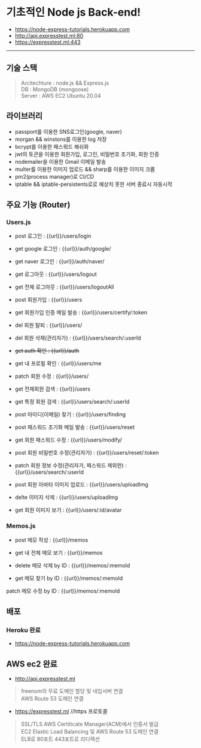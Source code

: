 # 기초적인 Node js Back-end!

- https://node-express-tutorials.herokuapp.com
- http://api.expresstest.ml:80
- https://expresstest.ml:443

---

## 기술 스택

> Arcitechture : node.js && Express.js  
> DB : MongoDB (mongoose)  
> Server : AWS EC2 Ubuntu 20.04

## 라이브러리

- passport를 이용한 SNS로그인(google, naver)
- morgan && winstons를 이용한 log 저장
- bcrypt를 이용한 패스워드 해쉬화
- jwt의 토큰을 이용한 회원가입, 로그인, 비밀번호 초기화, 회원 인증
- nodemailer을 이용한 Gmail 이메일 발송
- multer를 이용한 이미지 업로드 && sharp를 이용한 이미지 크롭
- pm2(process manager)로 CI/CD
- iptable && iptable-persistents로로 예상치 못한 서버 종료시 자동시작

## 주요 기능 (Router)

### Users.js

- post 로그인 : {{url}}/users/login

- get google 로그인 : {{url}}/auth/google/

- get naver 로그인 : {{url}}/auth/naver/

- get 로그아웃 : {{url}}/users/logout

- get 전체 로그아웃 : {{url}}/users/logoutAll

- post 회원가입 : {{url}}/users

- get 회원가입 인증 메일 발송 : {{url}}/users/certify/:token

- del 회원 탈퇴 : {{url}}/users/

- del 회원 삭제(관리자가) : {{url}}/users/search/:userId

- <del> get auth 확인 : {{url}}/auth

- get 내 프로필 확인 : {{url}}/users/me

- patch 회원 수정 : {{url}}/users/

- get 전체회원 검색 : {{url}}/users

- get 특정 회원 검색 : {{url}}/users/search/:userId

- post 아이디(이메일) 찾기 : {{url}}/users/finding

- post 패스워드 초기화 메일 발송 : {{url}}/users/reset

- get 회원 패스워드 수정 : {{url}}/users/modify/

- post 회원 비밀번호 수정(관리자가) : {{url}}/users/reset/:token

- patch 회원 정보 수정(관리자가, 패스워드 제외한) : {{url}}/users/search/:userId

- post 회원 아바타 이미지 업로드 : {{url}}/users/uploadImg

- delte 이미지 삭제 : {{url}}/users/uploadImg

- get 회원 이미지 보기 : {{url}}/users/:id/avatar

### Memos.js

- post 메모 작성 : {{url}}/memos

- get 내 전체 메모 보기 : {{url}}/memos

- delete 메모 삭제 by ID : {{url}}/memos/:memoId

- get 메모 찾기 by ID : {{url}}/memos/:memoId

patch 메모 수정 by ID : {{url}}/memos/:memoId

## 배포

### Heroku 완료

- https://node-express-tutorials.herokuapp.com

## AWS ec2 완료

- http://api.expresstest.ml

> freenom의 무료 도메인 할당 및 네임서버 연결  
> AWS Route 53 도메인 연결

- https://expresstest.ml //https 프로토콜

> SSL/TLS AWS Certiticate Manager(ACM)에서 인증서 발급  
> EC2 Elastic Load Balancing 및 AWS Route 53 도메인 연결  
> ELB로 80포트 443포트로 리디렉션
